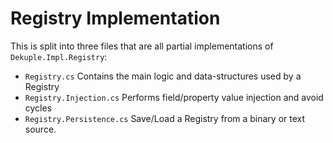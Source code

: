 ﻿# Registry Implementation

This is split into three files that are all partial implementations of `Dekuple.Impl.Registry`:

* `Registry.cs` Contains the main logic and data-structures used by a Registry
* `Registry.Injection.cs` Performs field/property value injection and avoid cycles
* `Registry.Persistence.cs` Save/Load a Registry from a binary or text source.



